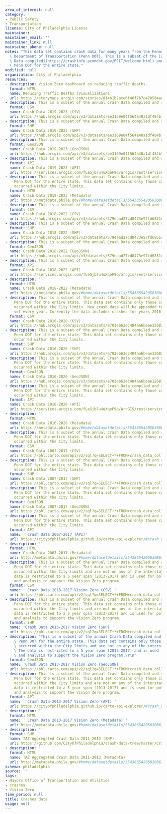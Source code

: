 ```yaml
---
area_of_interest: null
category:
- Public Safety
- Transportation
license: City of Philadelphia License
maintainer: ''
maintainer_email: ''
maintainer_link: null
maintainer_phone: null
notes: "This data set contains crash data for many years from the Pennsylvania\
  \ Department of Transportation (Penn DOT). This is a subset of the [annual Crash\
  \ Data compiled](https://crashinfo.penndot.gov/PCIT/welcome.html) and released by\
  \ Penn DOT for the entire state."
modified: null
organization: City of Philadelphia
resources:
- description: Vision Zero dashboard on reducing traffic deaths. 
  format: HTML
  name: Reducing Traffic Deaths (Visualization)
  url: https://storymaps.arcgis.com/stories/814b1b2ace6f46f7b7e470504ac08b5e
- description: This is a subset of the annual Crash Data compiled and released by Penn DOT for the entire state. This data set contains only those crashes that occurred within the City limits.
  format: CSV
  name: Crash Data 2019-2023 (CSV)
  url: https://hub.arcgis.com/api/v3/datasets/ee3169e04f564a40a1df484b74a35d18_0/downloads/data?format=csv&spatialRefId=3857&where=1%3D1
- description: This is a subset of the annual Crash Data compiled and released by Penn DOT for the entire state. This data set contains only those crashes that occurred within the City limits. 
  format: SHP
  name: Crash Data 2019-2023 (SHP)
  url: https://hub.arcgis.com/api/v3/datasets/ee3169e04f564a40a1df484b74a35d18_0/downloads/data?format=shp&spatialRefId=3857&where=1%3D1
- description: This is a subset of the annual Crash Data compiled and released by Penn DOT for the entire state. This data set contains only those crashes that occurred within the City limits. 
  format: GeoJSON
  name: Crash Data 2019-2023 (GeoJSON)
  url: https://hub.arcgis.com/api/v3/datasets/ee3169e04f564a40a1df484b74a35d18_0/downloads/data?format=geojson&spatialRefId=4326&where=1%3D1
- description: This is a subset of the annual Crash Data compiled and released by Penn DOT for the entire state. This data set contains only those crashes that occurred within the City limits. 
  format: API
  name: Crash Data 2019-2023 (API)
  url: https://services.arcgis.com/fLeGjb7u4uXqeF9q/arcgis/rest/services/collision_crash_2019_2023/FeatureServer/0/query?outFields=*&where=1%3D1
- description: This is a subset of the annual Crash Data compiled and released by
    Penn DOT for the entire state. This data set contains only those crashes that
    occurred within the City limits. 
  format: HTML
  name: Crash Data 2019-2023 (Metadata)
  url: https://metadata.phila.gov/#home/datasetdetails/5543865420583086178c4eba/representationdetails/66ed761b43967602c0cb98ed/
- description: This is a subset of the annual Crash Data compiled and released by Penn DOT for the entire state. This data set contains only those crashes that occurred within the City limits. 
  format: CSV
  name: Crash Data 2018-2022 (CSV)
  url: https://hub.arcgis.com/api/v3/datasets/579eaad27cd8473e97fd6851c6b43de0_0/downloads/data?format=csv&spatialRefId=3857&where=1%3D1
- description: This is a subset of the annual Crash Data compiled and released by Penn DOT for the entire state. This data set contains only those crashes that occurred within the City limits. 
  format: SHP
  name: Crash Data 2018-2022 (SHP)
  url: https://hub.arcgis.com/api/v3/datasets/579eaad27cd8473e97fd6851c6b43de0_0/downloads/data?format=shp&spatialRefId=3857&where=1%3D1
- description: This is a subset of the annual Crash Data compiled and released by Penn DOT for the entire state. This data set contains only those crashes that occurred within the City limits. 
  format: GeoJSON
  name: Crash Data 2018-2022 (GeoJSON)
  url: https://hub.arcgis.com/api/v3/datasets/579eaad27cd8473e97fd6851c6b43de0_0/downloads/data?format=geojson&spatialRefId=4326&where=1%3D1
- description: This is a subset of the annual Crash Data compiled and released by Penn DOT for the entire state. This data set contains only those crashes that occurred within the City limits. 
  format: API
  name: Crash Data 2018-2022 (API)
  url: https://services.arcgis.com/fLeGjb7u4uXqeF9q/arcgis/rest/services/collision_crash_2018_2022/FeatureServer/0/query?outFields=*&where=1%3D1
- description: ''
  format: HTML
  name: Crash Data 2018-2022 (Metadata)
  url: https://metadata.phila.gov/#home/datasetdetails/5543865420583086178c4eba/representationdetails/64f22d9087c9db002570f98a/
- description: This is a subset of the annual Crash Data compiled and released by
    Penn DOT for the entire state. This data set contains only those crashes that
    occurred within the City limits. New crash data will be appended to this data
    set every year. Currently the data includes crashes for years 2016 to 2020.
  format: CSV
  name: Crash Data 2016-2020 (CSV)
  url: https://hub.arcgis.com/api/v3/datasets/e703eb63ec484aa6beae1268372efa53_0/downloads/data?format=csv&spatialRefId=3857&where=1%3D1
- description: This is a subset of the annual Crash Data compiled and released by
    Penn DOT for the entire state. This data set contains only those crashes that
    occurred within the City limits. 
  format: SHP
  name: Crash Data 2016-2020 (SHP)
  url: https://hub.arcgis.com/api/v3/datasets/e703eb63ec484aa6beae1268372efa53_0/downloads/data?format=shp&spatialRefId=3857&where=1%3D1
- description: This is a subset of the annual Crash Data compiled and released by
    Penn DOT for the entire state. This data set contains only those crashes that
    occurred within the City limits.
  format: GeoJSON
  name: Crash Data 2016-2020 (GeoJSON)
  url: https://hub.arcgis.com/api/v3/datasets/e703eb63ec484aa6beae1268372efa53_0/downloads/data?format=geojson&spatialRefId=4326&where=1%3D1
- description: This is a subset of the annual Crash Data compiled and released by
    Penn DOT for the entire state. This data set contains only those crashes that
    occurred within the City limits. 
  format: API
  name: Crash Data 2016-2020 (API)
  url: https://services.arcgis.com/fLeGjb7u4uXqeF9q/ArcGIS/rest/services/COLLISION_CRASH_2016_2020/FeatureServer/0/query?where=1%3D1
- description: ''
  format: HTML
  name: Crash Data 2016-2020 (Metadata)
  url: https://metadata.phila.gov/#home/datasetdetails/5543865420583086178c4eba/representationdetails/61df22921ad754001febb95a/
- description: This is a subset of the annual Crash Data compiled and released by
    Penn DOT for the entire state. This data set contains only those crashes that
    occurred within the City limits. 
  format: CSV
  name: Crash Data 2007-2017 (CSV)
  url: https://phl.carto.com/api/v2/sql?q=SELECT+*+FROM+crash_data_collision_crash_2007_2017&filename=crash_data_collision_crash_2007_2017&format=csv&skipfields=cartodb_id,the_geom,the_geom_webmercator
- description: This is a subset of the annual Crash Data compiled and released by
    Penn DOT for the entire state. This data set contains only those crashes that
    occurred within the City limits. 
  format: SHP
  name: Crash Data 2007-2017 (SHP)
  url: https://phl.carto.com/api/v2/sql?q=SELECT+*+FROM+crash_data_collision_crash_2007_2017&filename=crash_data_collision_crash_2007_2017&format=shp&skipfields=cartodb_id
- description: This is a subset of the annual Crash Data compiled and released by
    Penn DOT for the entire state. This data set contains only those crashes that
    occurred within the City limits. 
  format: GeoJSON
  name: Crash Data 2007-2017 (GeoJSON)
  url: https://phl.carto.com/api/v2/sql?q=SELECT+*+FROM+crash_data_collision_crash_2007_2017&filename=crash_data_collision_crash_2007_2017&format=geojson&skipfields=cartodb_id
- description: This is a subset of the annual Crash Data compiled and released by
    Penn DOT for the entire state. This data set contains only those crashes that
    occurred within the City limits. 
  format: API
  name: ' Crash Data 2007-2017 (API)'
  url: https://cityofphiladelphia.github.io/carto-api-explorer/#crash_data_collision_crash_2007_2017
- description: ''
  format: HTML
  name: Crash Data 2007-2017 (Metadata)
  url: http://metadata.phila.gov/#home/datasetdetails/5543865420583086178c4eba/representationdetails/5c410c6431621f086214c7cd/
- description: This is a subset of the annual Crash Data compiled and released by
    Penn DOT for the entire state. This data set contains only those crashes that
    occurred within the City limits and are not on any of the interstate roads. The
    data is restricted to a 5 year span (2013-2017) and is used for policy planning
    and analysis to support the Vision Zero program.
  format: CSV
  name: ' Crash Data 2013-2017 Vision Zero (CSV) '
  url: https://phl.carto.com/api/v2/sql?q=SELECT+*+FROM+crash_data_collision_crash_2013_2017_vz&filename=crash_data_collision_crash_2013_2017_vz&format=csv&skipfields=cartodb_id,the_geom,the_geom_webmercator
- description: This is a subset of the annual Crash Data compiled and released by
    Penn DOT for the entire state. This data set contains only those crashes that
    occurred within the City limits and are not on any of the interstate roads. The
    data is restricted to a 5 year span (2013-2017) and is used for policy planning
    and analysis to support the Vision Zero program.
  format: SHP
  name: 'Crash Data 2013-2017 Vision Zero (SHP) '
  url: https://phl.carto.com/api/v2/sql?q=SELECT+*+FROM+crash_data_collision_crash_2013_2017_vz&filename=crash_data_collision_crash_2013_2017_vz&format=shp&skipfields=cartodb_id
- description: "This is a subset of the annual Crash Data compiled and released by\
    \ Penn DOT for the entire state. This data set contains only those crashes that\
    \ occurred within the City limits and are not on any of the interstate roads.\
    \ The data is restricted to a 5 year span (2013-2017) and is used for policy planning\
    \ and analysis to support the Vision Zero program.\r\n"
  format: GeoJSON
  name: 'Crash Data 2013-2017 Vision Zero (GeoJSON) '
  url: https://phl.carto.com/api/v2/sql?q=SELECT+*+FROM+crash_data_collision_crash_2013_2017_vz&filename=crash_data_collision_crash_2013_2017_vz&format=geojson&skipfields=cartodb_id
- description: This is a subset of the annual Crash Data compiled and released by
    Penn DOT for the entire state. This data set contains only those crashes that
    occurred within the City limits and are not on any of the interstate roads. The
    data is restricted to a 5 year span (2013-2017) and is used for policy planning
    and analysis to support the Vision Zero program.
  format: API
  name: ' Crash Data 2013-2017 Vision Zero (API) '
  url: https://cityofphiladelphia.github.io/carto-api-explorer/#crash_data_collision_crash_2013_2017_vz
- description: ''
  format: HTML
  name: ' Crash Data 2013-2017 Vision Zero (Metadata) '
  url: http://metadata.phila.gov/#home/datasetdetails/5543865420583086178c4eba/representationdetails/5c4114cde23cad276ca4245c/
- description: ''
  format: SHP
  name: TAZ Aggregated Crash Data 2011-2013 (SHP)
  url: https://github.com/CityOfPhiladelphia/crash-data/tree/master/CrashData_2011_2013_NoFreeways
- description: ''
  format: HTML
  name: TAZ Aggregated Crash Data 2011-2013 (Metadata)
  url: http://metadata.phila.gov/#home/datasetdetails/5543865420583086178c4eba/representationdetails/55708cb1769f8e8c48483217/
schema: philadelphia
source: ''
tags:
- Mayors Office of Transportation and Utilities
- crashes
- Vision Zero
time_period: null
title: Crashes data
usage: null
---
```

